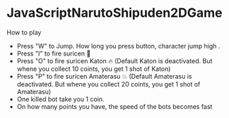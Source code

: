 # JavaScriptNarutoShipuden2DGame
How to play
- Press "W" to Jump. How long you press button, character jump high .
- Press "I" to fire suricen 🔅
- Press "O" to fire suricen Katon 🔥 (Default Katon is deactivated. But whene you collect 10 coints, you get 1 shot of Katon)
- Press "P" to fire suricen Amaterasu 💥 (Default Amaterasu is deactivated. But whene you collect 20 coints, you get 1 shot of Amaterasu)
- One killed bot take you 1 coin.
- On how many points you have, the speed of the bots becomes fast

